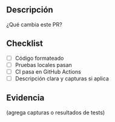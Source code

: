 ## Descripción
¿Qué cambia este PR?

## Checklist
- [ ] Código formateado
- [ ] Pruebas locales pasan
- [ ] CI pasa en GitHub Actions
- [ ] Descripción clara y capturas si aplica

## Evidencia
(agrega capturas o resultados de tests)

